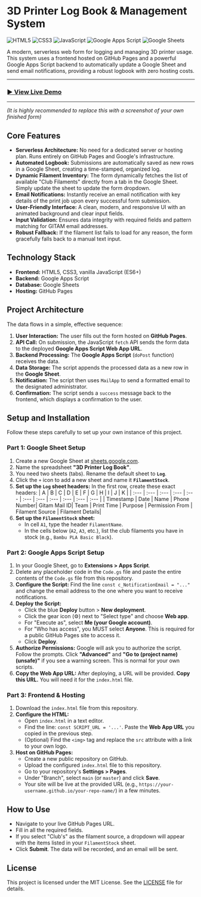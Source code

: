 # 3D Printer Log Book & Management System

![HTML5](https://img.shields.io/badge/html5-%23E34F26.svg?style=for-the-badge&logo=html5&logoColor=white)
![CSS3](https://img.shields.io/badge/css3-%231572B6.svg?style=for-the-badge&logo=css3&logoColor=white)
![JavaScript](https://img.shields.io/badge/javascript-%23323330.svg?style=for-the-badge&logo=javascript&logoColor=%23F7DF1E)
![Google Apps Script](https://img.shields.io/badge/Google%20Apps%20Script-4285F4?style=for-the-badge&logo=google&logoColor=white)
![Google Sheets](https://img.shields.io/badge/Google%20Sheets-34A853?style=for-the-badge&logo=google-sheets&logoColor=white)

A modern, serverless web form for logging and managing 3D printer usage. This system uses a frontend hosted on GitHub Pages and a powerful Google Apps Script backend to automatically update a Google Sheet and send email notifications, providing a robust logbook with zero hosting costs.

---

### **[► View Live Demo](https://g-electra.github.io/3D-Printer-Log-Form/)** 

---


*(It is highly recommended to replace this with a screenshot of your own finished form)*

## Core Features

-   **Serverless Architecture:** No need for a dedicated server or hosting plan. Runs entirely on GitHub Pages and Google's infrastructure.
-   **Automated Logbook:** Submissions are automatically saved as new rows in a Google Sheet, creating a time-stamped, organized log.
-   **Dynamic Filament Inventory:** The form dynamically fetches the list of available "Club Filaments" directly from a tab in the Google Sheet. Simply update the sheet to update the form dropdown.
-   **Email Notifications:** Instantly receive an email notification with key details of the print job upon every successful form submission.
-   **User-Friendly Interface:** A clean, modern, and responsive UI with an animated background and clear input fields.
-   **Input Validation:** Ensures data integrity with required fields and pattern matching for GITAM email addresses.
-   **Robust Fallback:** If the filament list fails to load for any reason, the form gracefully falls back to a manual text input.

## Technology Stack

-   **Frontend:** HTML5, CSS3, vanilla JavaScript (ES6+)
-   **Backend:** Google Apps Script
-   **Database:** Google Sheets
-   **Hosting:** GitHub Pages

## Project Architecture

The data flows in a simple, effective sequence:

1.  **User Interaction:** The user fills out the form hosted on **GitHub Pages**.
2.  **API Call:** On submission, the JavaScript `fetch` API sends the form data to the deployed **Google Apps Script Web App URL**.
3.  **Backend Processing:** The **Google Apps Script** (`doPost` function) receives the data.
4.  **Data Storage:** The script appends the processed data as a new row in the **Google Sheet**.
5.  **Notification:** The script then uses `MailApp` to send a formatted email to the designated administrator.
6.  **Confirmation:** The script sends a `success` message back to the frontend, which displays a confirmation to the user.

## Setup and Installation

Follow these steps carefully to set up your own instance of this project.

### Part 1: Google Sheet Setup

1.  Create a new Google Sheet at [sheets.google.com](https://sheets.google.com).
2.  Name the spreadsheet **"3D Printer Log Book"**.
3.  You need two sheets (tabs). Rename the default sheet to **`Log`**.
4.  Click the `+` icon to add a new sheet and name it **`FilamentStock`**.
5.  **Set up the `Log` sheet headers:** In the first row, create these exact headers:
    | A | B | C | D | E | F | G | H | I | J | K |
    | :--- | :--- | :--- | :--- | :--- | :--- | :--- | :--- | :--- | :--- | :--- |
    | Timestamp | Date | Name | Phone Number| Gitam Mail ID| Team | Print Time | Purpose | Permission From | Filament Source | Filament Details|
6.  **Set up the `FilamentStock` sheet:**
    -   In cell `A1`, type the header `FilamentName`.
    -   In the cells below (`A2`, `A3`, etc.), list the club filaments you have in stock (e.g., `Bambu PLA Basic Black`).

### Part 2: Google Apps Script Setup

1.  In your Google Sheet, go to **Extensions > Apps Script**.
2.  Delete any placeholder code in the `Code.gs` file and paste the entire contents of the `Code.gs` file from this repository.
3.  **Configure the Script:** Find the line `const c_NotificationEmail = "..."` and change the email address to the one where you want to receive notifications.
4.  **Deploy the Script:**
    -   Click the blue **Deploy** button > **New deployment**.
    -   Click the gear icon (⚙️) next to "Select type" and choose **Web app**.
    -   For "Execute as", select **Me (your Google account)**.
    -   For "Who has access", you MUST select **Anyone**. This is required for a public GitHub Pages site to access it.
    -   Click **Deploy**.
5.  **Authorize Permissions:** Google will ask you to authorize the script. Follow the prompts. Click **"Advanced"** and **"Go to (project name) (unsafe)"** if you see a warning screen. This is normal for your own scripts.
6.  **Copy the Web App URL:** After deploying, a URL will be provided. **Copy this URL.** You will need it for the `index.html` file.

### Part 3: Frontend & Hosting

1.  Download the `index.html` file from this repository.
2.  **Configure the HTML:**
    -   Open `index.html` in a text editor.
    -   Find the line: `const SCRIPT_URL = '...'`. Paste the **Web App URL** you copied in the previous step.
    -   (Optional) Find the `<img>` tag and replace the `src` attribute with a link to your own logo.
3.  **Host on GitHub Pages:**
    -   Create a new public repository on GitHub.
    -   Upload the configured `index.html` file to this repository.
    -   Go to your repository's **Settings > Pages**.
    -   Under "Branch", select `main` (or `master`) and click **Save**.
    -   Your site will be live at the provided URL (e.g., `https://your-username.github.io/your-repo-name/`) in a few minutes.

## How to Use

-   Navigate to your live GitHub Pages URL.
-   Fill in all the required fields.
-   If you select "Club's" as the filament source, a dropdown will appear with the items listed in your `FilamentStock` sheet.
-   Click **Submit**. The data will be recorded, and an email will be sent.

## License

This project is licensed under the MIT License. See the [LICENSE](LICENSE) file for details.
